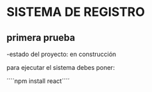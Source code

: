 <h1>SISTEMA DE REGISTRO</h1>
<h2>primera prueba</h2>

-estado del proyecto: en construcción

para ejecutar el sistema debes poner:

´´´´npm install react´´´´

